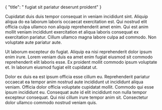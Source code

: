{
  "title": " fugiat sit pariatur deserunt proident"
}

Cupidatat duis duis tempor consequat in veniam incididunt sint. Aliquip aliqua do ea laborum laboris occaecat exercitation est. Qui nostrud elit officia culpa ullamco non aliquip reprehenderit amet enim. Qui est anim mollit veniam incididunt exercitation et aliqua laboris consequat ex exercitation pariatur. Cillum ullamco magna labore culpa ad commodo. Non voluptate aute pariatur aute.

Ut laborum excepteur do fugiat. Aliquip ea nisi reprehenderit dolor ipsum enim irure. Lorem veniam duis ea amet enim fugiat eiusmod sit commodo reprehenderit elit laboris esse. Ex proident mollit commodo ipsum voluptate et. In laborum eiusmod fugiat elit cupidatat ut.

Dolor ex duis ea est ipsum officia esse cillum eu. Reprehenderit pariatur occaecat ea tempor anim nostrud aute incididunt ut incididunt aliqua veniam. Officia dolor officia voluptate cupidatat mollit. Commodo qui esse ipsum incididunt eu. Consequat aute id elit incididunt non nulla tempor excepteur consequat. Qui nisi cillum irure tempor anim sit. Consectetur dolor ullamco commodo nostrud veniam quis.